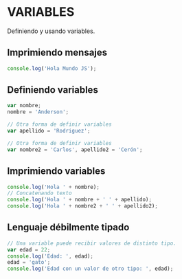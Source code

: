 # VARIABLES
Definiendo y usando variables.

## Imprimiendo mensajes
```Javascript
console.log('Hola Mundo JS');
```

## Definiendo variables
```Javascript
var nombre;
nombre = 'Anderson';

// Otra forma de definir variables
var apellido = 'Rodriguez';

// Otra forma de definir variables
var nombre2 = 'Carlos', apellido2 = 'Cerón';
```

## Imprimiendo variables
```Javascript
console.log('Hola ' + nombre);
// Concatenando texto
console.log('Hola ' + nombre + ' ' + apellido);
console.log('Hola ' + nombre2 + ' ' + apellido2);
```

## Lenguaje débilmente tipado
```Javascript
// Una variable puede recibir valores de distinto tipo.
var edad = 22;
console.log('Edad: ', edad);
edad = 'gato';
console.log('Edad con un valor de otro tipo: ', edad);
```